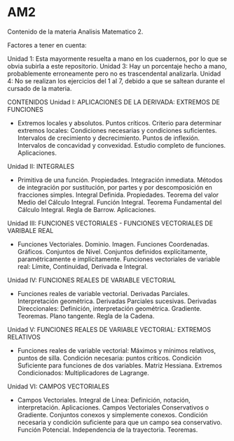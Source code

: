 # AM2
Contenido de la materia Analisis Matematico 2.

Factores a tener en cuenta:

Unidad 1: Esta mayormente resuelta a mano en los cuadernos, por lo que se obvia subirla a este repositorio.
Unidad 3: Hay un porcentaje hecho a mano, probablemente erroneamente pero no es trascendental analizarla.
Unidad 4: No se realizan los ejercicios del 1 al 7, debido a que se saltean durante el cursado de la materia.

CONTENIDOS
Unidad I: APLICACIONES DE LA DERIVADA: EXTREMOS DE FUNCIONES
  - Extremos locales y absolutos. Puntos críticos. Criterio para determinar extremos locales: Condiciones necesarias y condiciones     suficientes. Intervalos de crecimiento y decrecimiento. Puntos de inflexión. Intervalos de concavidad y convexidad. Estudio        completo de funciones. Aplicaciones.

Unidad II: INTEGRALES
  - Primitiva de una función. Propiedades. Integración inmediata. Métodos de integración por sustitución, por partes y por             descomposición en fracciones simples.
    Integral Definida. Propiedades. Teorema del valor Medio del Cálculo Integral. Función Integral. Teorema Fundamental del     
    Cálculo Integral. Regla de Barrow. Aplicaciones.

Unidad III: FUNCIONES VECTORIALES - FUNCIONES VECTORIALES DE VARIBALE REAL
  - Funciones Vectoriales. Dominio. Imagen. Funciones Coordenadas. Gráficos. Conjuntos de Nivel. Conjuntos definidos 
    explícitamente, paramétricamente e implícitamente. Funciones vectoriales de variable real: Límite, Continuidad, Derivada e 
    Integral.

Unidad IV: FUNCIONES REALES DE VARIABLE VECTORIAL
  - Funciones reales de variable vectorial. Derivadas Parciales. Interpretación geométrica. Derivadas Parciales sucesivas. 
    Derivadas Direccionales: Definición, interpretación geométrica. Gradiente. Teoremas. Plano tangente. Regla de la Cadena.

Unidad V: FUNCIONES REALES DE VARIABLE VECTORIAL: EXTREMOS RELATIVOS
  - Funciones reales de variable vectorial: Máximos y mínimos relativos, puntos de silla. Condición necesaria: puntos críticos.        Condición Suficiente para funciones de dos variables. Matriz Hessiana. Extremos Condicionados: Multiplicadores de Lagrange.

Unidad VI: CAMPOS VECTORIALES
  - Campos Vectoriales. Integral de Línea: Definición, notación, interpretación. Aplicaciones. Campos Vectoriales Conservativos o      Gradiente. Conjuntos conexos y simplemente conexos. Condición necesaria y condición suficiente para que un campo sea               conservativo. Función Potencial. Independencia de la trayectoria. Teoremas.
